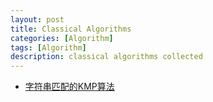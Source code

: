 ```yaml
---
layout: post
title: Classical Algorithms
categories: [Algorithm]
tags: [Algorithm]
description: classical algorithms collected
---
```

- [字符串匹配的KMP算法](http://www.ruanyifeng.com/blog/2013/05/Knuth–Morris–Pratt_algorithm.html)